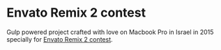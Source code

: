 # Envato Remix 2 contest

Gulp powered project crafted with love on Macbook Pro in Israel in 2015 specially for
[Envato Remix 2 contest](http://contests.envato.com/remix-02/index.html).
